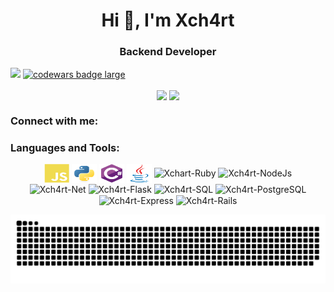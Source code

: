 <h1 align="center">Hi 👋, I'm Xch4rt</h1>
<h3 align="center">Backend Developer</h3>

![](http://github-profile-summary-cards.vercel.app/api/cards/profile-details?username=Xch4rt&theme=github_dark)
<a target="_blank" href="https://www.codewars.com/r/C6HkBg"><img src="https://www.codewars.com/users/Xch4rt/badges/large" alt="codewars badge large" /></a>

<p align="center">
  <img height="180em" src="https://github-readme-stats.vercel.app/api?username=Xch4rt&show_icons=true&theme=dark&count_private=true" align="center"/>


  <img height="180em" src="https://github-readme-stats.vercel.app/api/top-langs/?username=Xch4rt&layout=compact&theme=dark" align="center" />
</p>

<h3 align="left">Connect with me:</h3>



<h3 align="left">Languages and Tools:</h3>

<div align="center">
<img align="center" alt="Xch4rt-Js" height="30" width="40" src="https://raw.githubusercontent.com/devicons/devicon/master/icons/javascript/javascript-plain.svg">
  <img align="center" alt="Xch4rt-Python" height="30" width="40" src="https://raw.githubusercontent.com/devicons/devicon/master/icons/python/python-original.svg">
  <img align="center" alt="Xch4rt-Csharp" height="30" width="40" src="https://raw.githubusercontent.com/devicons/devicon/master/icons/csharp/csharp-original.svg">
  <img align="center" alt="Xch4rt-Java" height="30" width="40" src="https://raw.githubusercontent.com/devicons/devicon/master/icons/java/java-original.svg">
   <img align="center" alt = "Xchart-Ruby" height = "30" width = "40 "src="https://cdn.jsdelivr.net/gh/devicons/devicon/icons/ruby/ruby-original.svg" />
   <img align="center" alt="Xch4rt-NodeJs" height="40" width="50" src="https://cdn.jsdelivr.net/gh/devicons/devicon/icons/nodejs/nodejs-original.svg" />
</div>
<div align="center">
 <img align="center" alt="Xch4rt-Net" height="40" width="50" src="https://cdn.jsdelivr.net/gh/devicons/devicon/icons/dot-net/dot-net-original.svg" />
  <img  align="center" alt="Xch4rt-Flask" height="40" width="50"  src="https://cdn.jsdelivr.net/gh/devicons/devicon/icons/flask/flask-original.svg" />
   <img align="center" alt="Xch4rt-SQL" height="40" width="50" src="https://user-images.githubusercontent.com/35347784/193437960-149f9eab-4f58-4194-9554-9794182a0aa4.svg" />
    <img align="center" alt="Xch4rt-PostgreSQL" height="40" width="50" src="https://cdn.jsdelivr.net/gh/devicons/devicon/icons/postgresql/postgresql-original.svg" />
    <img align="center" alt="Xch4rt-Express" height="40" width="50" src="https://user-images.githubusercontent.com/35347784/193438101-18258d31-e489-47ef-8a61-e8d1881b4b7d.svg"/>
     <img align="center" alt="Xch4rt-Rails" height="40" width="50" src="https://cdn.jsdelivr.net/gh/devicons/devicon/icons/rails/rails-plain.svg" />
</div>




![Snake animation](https://github.com/Xch4rt/Xch4rt/blob/output/github-contribution-grid-snake.svg)

